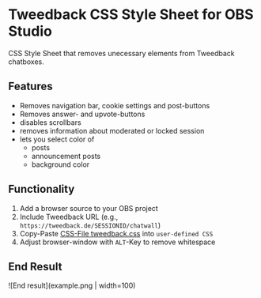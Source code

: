 # Tweedback CSS Style Sheet for OBS Studio

CSS Style Sheet that removes unecessary elements from Tweedback chatboxes.

## Features
* Removes navigation bar, cookie settings and post-buttons
* Removes answer- and upvote-buttons
* disables scrollbars
* removes information about moderated or locked session
* lets you select color of
  * posts
  * announcement posts
  * background color


## Functionality
1. Add a browser source to your OBS project
1. Include Tweedback URL (e.g., `https://tweedback.de/SESSIONID/chatwall`)
1. Copy-Paste [CSS-File tweedback.css](tweedback.css) into `user-defined CSS`
1. Adjust browser-window with `ALT`-Key to remove whitespace

## End Result
![End result](example.png | width=100)